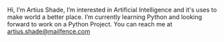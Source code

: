 Hi, I’m Artius Shade,
I’m interested in Artificial Intelligence and it's uses to make world a better place.
I’m currently learning Python and looking forward to work on a Python Project.
You can reach me at artius.shade@mailfence.com
